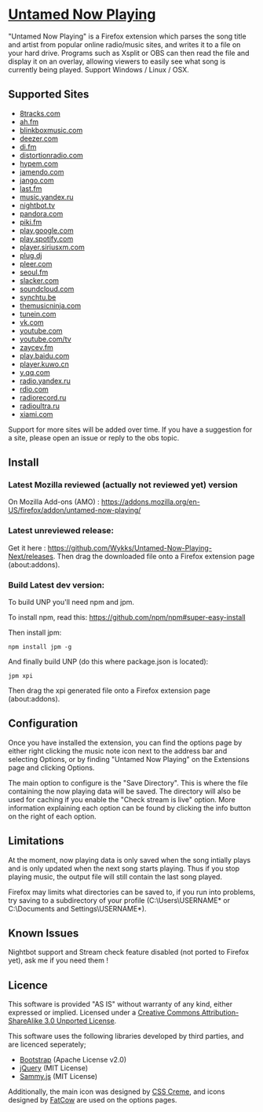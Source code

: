 [Untamed Now Playing](https://github.com/Wylk/Untamed-Now-Playing-Next)
=================

"Untamed Now Playing" is a Firefox extension which parses the song title and artist from popular online radio/music sites, and writes it to a file on your hard drive. Programs such as Xsplit or OBS can then read the file and display it on an overlay, allowing viewers to easily see what song is currently being played.
Support Windows / Linux / OSX.

Supported Sites
--------------------------------------
* [8tracks.com](http://8tracks.com)
* [ah.fm](http://ah.fm)
* [blinkboxmusic.com](http://blinkboxmusic.com)
* [deezer.com](http://deezer.com)
* [di.fm](http://di.fm)
* [distortionradio.com](http://distortionradio.com)
* [hypem.com](http://hypem.com)
* [jamendo.com](http://www.jamendo.com)
* [jango.com](http://jango.com)
* [last.fm](http://last.fm)
* [music.yandex.ru](http://music.yandex.ru)
* [nightbot.tv](http://nightbot.tv)
* [pandora.com](http://pandora.com)
* [piki.fm](http://piki.fm)
* [play.google.com](http://play.google.com/music)
* [play.spotify.com](http://play.spotify.com)
* [player.siriusxm.com](http://player.siriusxm.com)
* [plug.dj](http://plug.dj)
* [pleer.com](http://pleer.com)
* [seoul.fm](http://seoul.fm)
* [slacker.com](http://slacker.com)
* [soundcloud.com](http://soundcloud.com)
* [synchtu.be](http://synchtu.be/r/Playhouse)
* [themusicninja.com](themusicninja.com)
* [tunein.com](http://tunein.com)
* [vk.com](http://vk.com)
* [youtube.com](http://youtube.com)
* [youtube.com/tv](http://youtube.com/tv)
* [zaycev.fm](http://zaycev.fm)
* [play.baidu.com](http://play.baidu.com)
* [player.kuwo.cn](http://player.kuwo.cn)
* [y.qq.com](http://y.qq.com)
* [radio.yandex.ru](http://radio.yandex.ru)
* [rdio.com](http://www.rdio.com)
* [radiorecord.ru](http://www.radiorecord.ru/player)
* [radioultra.ru](http://www.radioultra.ru/player)
* [xiami.com](http://www.xiami.com/play)

Support for more sites will be added over time. If you have a suggestion for a site, please open an issue or reply to the obs topic.

Install
--------------------------------------
### Latest Mozilla reviewed (actually not reviewed yet) version
On Mozilla Add-ons (AMO) : https://addons.mozilla.org/en-US/firefox/addon/untamed-now-playing/

### Latest unreviewed release:
Get it here : https://github.com/Wykks/Untamed-Now-Playing-Next/releases.
Then drag the downloaded file onto a Firefox extension page (about:addons).

### Build Latest dev version:
To build UNP you'll need npm and jpm.

To install npm, read this: https://github.com/npm/npm#super-easy-install

Then install jpm:

    npm install jpm -g
And finally build UNP (do this where package.json is located):

    jpm xpi

Then drag the xpi generated file onto a Firefox extension page (about:addons).

Configuration
--------------------------------------
Once you have installed the extension, you can find the options page by either right clicking the music note icon next to the address bar and selecting Options, or by finding "Untamed Now Playing" on the Extensions page and clicking Options.

The main option to configure is the "Save Directory". This is where the file containing the now playing data will be saved. The directory will also be used for caching if you enable the "Check stream is live" option. More information explaining each option can be found by clicking the info button on the right of each option.

Limitations
--------------------------------------
At the moment, now playing data is only saved when the song intially plays and is only updated when the next song starts playing. Thus if you stop playing music, the output file will still contain the last song played.

Firefox may limits what directories can be saved to, if you run into problems, try saving to a subdirectory of your profile (C:\Users\USERNAME\* or C:\Documents and Settings\USERNAME\*).

Known Issues
--------------------------------------
Nightbot support and Stream check feature disabled (not ported to Firefox yet), ask me if you need them !


Licence
--------------------------------------
This software is provided "AS IS" without warranty of any kind, either expressed or implied. Licensed under a [Creative Commons Attribution-ShareAlike 3.0 Unported License](http://creativecommons.org/licenses/by-sa/3.0/deed).

This software uses the following libraries developed by third parties, and are licenced seperately;
* [Bootstrap](http://twitter.github.com/bootstrap) (Apache License v2.0)
* [jQuery](http://jquery.com) (MIT License)
* [Sammy.js](http://sammyjs.org) (MIT License)

Additionally, the main icon was designed by [CSS Creme](http://csscreme.com/freeicons/), and icons designed by [FatCow](http://www.fatcow.com/free-icons) are used on the options pages.
